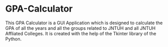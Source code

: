 # GPA-Calculator

This GPA Calculator is a GUI Application which is designed to calculate the GPA of all the years and all the groups related to JNTUH and all JNTUH Affliated Colleges.
It is created with the help of the Tkinter library of the Python.
